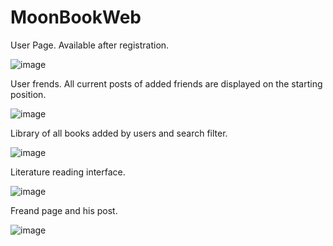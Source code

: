 # MoonBookWeb
User Page. Available after registration.

![image](https://user-images.githubusercontent.com/99391531/192140605-d28d67b4-80b0-41d0-bd23-9504760bd90f.png)

User frends. All current posts of added friends are displayed on the starting position.

![image](https://user-images.githubusercontent.com/99391531/192140636-f723dfea-07c6-40ce-88e5-ec467c62b397.png)

Library of all books added by users and search filter.

![image](https://user-images.githubusercontent.com/99391531/192140661-4715a1c0-47e2-4dc7-82dd-b3e4cdc69b20.png)

Literature reading interface.

![image](https://user-images.githubusercontent.com/99391531/192140682-1ffaf554-b3a7-40e3-85d7-a07f17a584cc.png)

Freand page and his post.

![image](https://user-images.githubusercontent.com/99391531/192140703-7a6b47e2-2638-49c2-9e46-b732c9993bda.png)
